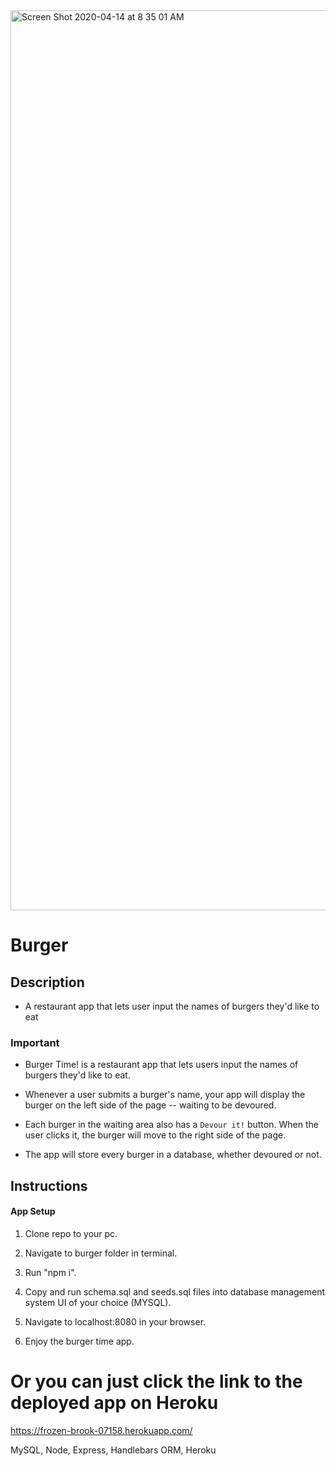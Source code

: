 <img width="1440" alt="Screen Shot 2020-04-14 at 8 35 01 AM" src="https://user-images.githubusercontent.com/53281244/79225722-28b70d00-7e2b-11ea-8a7d-795201b9fe82.png">

# Burger

## Description 

  * A restaurant app that lets user input the names of burgers they'd like to eat 




### Important

* Burger Time! is a restaurant app that lets users input the names of burgers they'd like to eat.

* Whenever a user submits a burger's name, your app will display the burger on the left side of the page -- waiting to be devoured.

* Each burger in the waiting area also has a `Devour it!` button. When the user clicks it, the burger will move to the right side of the page.

* The app will store every burger in a database, whether devoured or not.

## Instructions

#### App Setup

1. Clone repo to your pc.

2. Navigate to burger folder in terminal.

3. Run "npm i".

4. Copy and run schema.sql and seeds.sql files into database management system UI of your choice (MYSQL).

5. Navigate to localhost:8080 in your browser.

6. Enjoy the burger time app.

# Or you can just click the link to the deployed app on Heroku #

https://frozen-brook-07158.herokuapp.com/

MySQL, Node, Express, Handlebars ORM, Heroku

